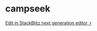 # campseek

[Edit in StackBlitz next generation editor ⚡️](https://stackblitz.com/~/github.com/JessePimenta/campseek)